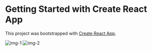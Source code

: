 # Getting Started with Create React App

This project was bootstrapped with [Create React App](https://github.com/facebook/create-react-app).

![img-1](https://user-images.githubusercontent.com/110366987/220826674-56bd029a-7744-4605-a2bf-4dbde8116a67.jpg)
![img-2](https://user-images.githubusercontent.com/110366987/220826682-8fdd1289-67d3-4f15-96c5-360b3688d970.jpg)



